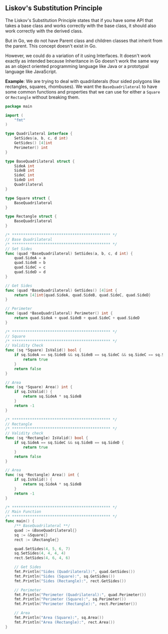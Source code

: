 ## Liskov's Substitution Principle

The Liskov's Substitution Principle states that if you have some API that takes a base class and works correctly with the base class, it should also work correctly with the derived class.

But in Go, we do not have Parent class and children classes that inherit from the parent. This concept doesn't exist in Go.

However, we could do a variation of it using Interfaces. It doesn't work exactly as intended because Inheritance in Go doesn't work the same way as an object oriented programming language like Java or a prototypal language like JavaScript.

**Example**: We are trying to deal with quadrilaterals (four sided polygons like rectangles, squares, rhombuses). We want the `BaseQuadrilateral` to have some common functions and properties that we can use for either a `Square` or `Rectangle` without breaking them.

```go
package main

import (
	"fmt"
)

type Quadrilateral interface {
	SetSides(a, b, c, d int)
	GetSides() [4]int
	Perimeter() int
}

type BaseQuadrilateral struct {
	SideA int
	SideB int
	SideC int
	SideD int
	Quadrilateral
}

type Square struct {
	BaseQuadrilateral
}

type Rectangle struct {
	BaseQuadrilateral
}

/* ******************************************** */
// Base Quadrilateral
/* ******************************************** */
// Set Sides
func (quad *BaseQuadrilateral) SetSides(a, b, c, d int) {
	quad.SideA = a
	quad.SideB = b
	quad.SideC = c
	quad.SideD = d
}

// Get Sides
func (quad *BaseQuadrilateral) GetSides() [4]int {
	return [4]int{quad.SideA, quad.SideB, quad.SideC, quad.SideD}
}

// Perimeter
func (quad *BaseQuadrilateral) Perimeter() int {
	return quad.SideA + quad.SideB + quad.SideC + quad.SideD
}

/* ******************************************** */
// Square
/* ******************************************** */
// Validity Check
func (sq *Square) IsValid() bool {
	if sq.SideA == sq.SideB && sq.SideB == sq.SideC && sq.SideC == sq.SideD {
		return true
	}
	return false
}

// Area
func (sq *Square) Area() int {
	if sq.IsValid() {
		return sq.SideA * sq.SideB
	}
	return -1
}

/* ******************************************** */
// Rectangle
/* ******************************************** */
// Validity check
func (sq *Rectangle) IsValid() bool {
	if sq.SideA == sq.SideC && sq.SideB == sq.SideD {
		return true
	}
	return false
}

// Area
func (sq *Rectangle) Area() int {
	if sq.IsValid() {
		return sq.SideA * sq.SideB
	}
	return -1
}

/* ******************************************** */
// Main Function
/* ******************************************** */
func main() {
	/** BaseQuadrilateral **/
	quad := &BaseQuadrilateral{}
	sq := &Square{}
	rect := &Rectangle{}

	quad.SetSides(4, 5, 6, 7)
	sq.SetSides(4, 4, 4, 4)
	rect.SetSides(4, 6, 4, 6)

	// Get Sides
	fmt.Println("Sides (Quadrilateral):", quad.GetSides())
	fmt.Println("Sides (Square):", sq.GetSides())
	fmt.Println("Sides (Rectangle):", rect.GetSides())

	// Perimeter
	fmt.Println("Perimeter (Quadrilateral):", quad.Perimeter())
	fmt.Println("Perimeter (Square):", sq.Perimeter())
	fmt.Println("Perimeter (Rectangle):", rect.Perimeter())

	// Area
	fmt.Println("Area (Square):", sq.Area())
	fmt.Println("Area (Rectangle):", rect.Area())
}
```
